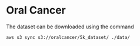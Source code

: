 # Oral Cancer

The dataset can be downloaded using the command

``` shell
aws s3 sync s3://oralcancer/5k_dataset/ ./data/
```
